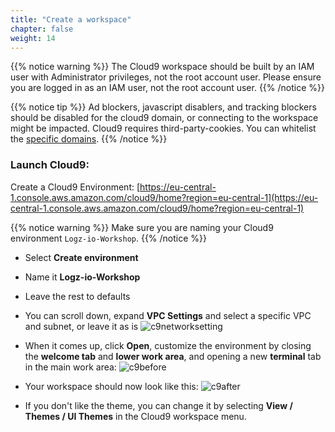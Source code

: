 ```yaml
---
title: "Create a workspace"
chapter: false
weight: 14
---
```


{{% notice warning %}}
The Cloud9 workspace should be built by an IAM user with Administrator privileges,
not the root account user. Please ensure you are logged in as an IAM user, not the root
account user.
{{% /notice %}}

{{% notice tip %}}
Ad blockers, javascript disablers, and tracking blockers should be disabled for
the cloud9 domain, or connecting to the workspace might be impacted.
Cloud9 requires third-party-cookies. You can whitelist the [specific domains](https://docs.aws.amazon.com/cloud9/latest/user-guide/troubleshooting.html#troubleshooting-env-loading).
{{% /notice %}}

### Launch Cloud9:

Create a Cloud9 Environment: [https://eu-central-1.console.aws.amazon.com/cloud9/home?region=eu-central-1](https://eu-central-1.console.aws.amazon.com/cloud9/home?region=eu-central-1)

{{% notice warning %}}
Make sure you are naming your Cloud9 environment `Logz-io-Workshop`.
{{% /notice %}}

- Select **Create environment**
- Name it **Logz-io-Workshop**
- Leave the rest to defaults
- You can scroll down, expand **VPC Settings** and select a specific VPC and subnet, or leave it as is
  ![c9networksetting](/images/prerequisites/c9networksetting.png)

- When it comes up, click **Open**, customize the environment by closing the **welcome tab**
  and **lower work area**, and opening a new **terminal** tab in the main work area:
  ![c9before](/images/prerequisites/c9before.png)

- Your workspace should now look like this:
  ![c9after](/images/prerequisites/c9after.png)

- If you don't like the theme, you can change it by selecting **View / Themes / UI Themes** in the Cloud9 workspace menu.
